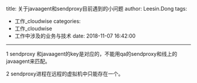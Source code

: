 title: 关于javaagent和sendproxy目前遇到的小问题
author: Leesin.Dong
tags:
  - 工作_cloudwise
categories:
  - 工作_cloudwise
  - 工作中涉及的业务与技术
date: 2018-11-07 16:42:00
---
1   sendproxy 和javaagent的key是对应的，不能用qa的sendproxy和线上的javaagent来匹配。

2  sendproxy进程在远程的虚拟机中只能存在一个。